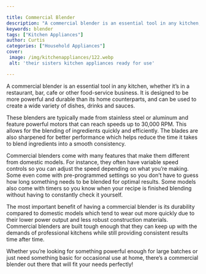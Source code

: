 ```yaml
---

title: Commercial Blender
description: "A commercial blender is an essential tool in any kitchen, whether it’s in a restaurant, bar, cafe or other food-service business. ...keep reading to learn"
keywords: blender
tags: ["Kitchen Appliances"]
author: Curtis
categories: ["Household Appliances"]
cover: 
 image: /img/kitchenappliances/122.webp
 alt: 'their sisters kitchen appliances ready for use'

---
```


A commercial blender is an essential tool in any kitchen, whether it’s in a restaurant, bar, cafe or other food-service business. It is designed to be more powerful and durable than its home counterparts, and can be used to create a wide variety of dishes, drinks and sauces. 

These blenders are typically made from stainless steel or aluminum and feature powerful motors that can reach speeds up to 30,000 RPM. This allows for the blending of ingredients quickly and efficiently. The blades are also sharpened for better performance which helps reduce the time it takes to blend ingredients into a smooth consistency. 

Commercial blenders come with many features that make them different from domestic models. For instance, they often have variable speed controls so you can adjust the speed depending on what you’re making. Some even come with pre-programmed settings so you don’t have to guess how long something needs to be blended for optimal results. Some models also come with timers so you know when your recipe is finished blending without having to constantly check it yourself. 

The most important benefit of having a commercial blender is its durability compared to domestic models which tend to wear out more quickly due to their lower power output and less robust construction materials. Commercial blenders are built tough enough that they can keep up with the demands of professional kitchens while still providing consistent results time after time. 

Whether you’re looking for something powerful enough for large batches or just need something basic for occasional use at home, there’s a commercial blender out there that will fit your needs perfectly!
